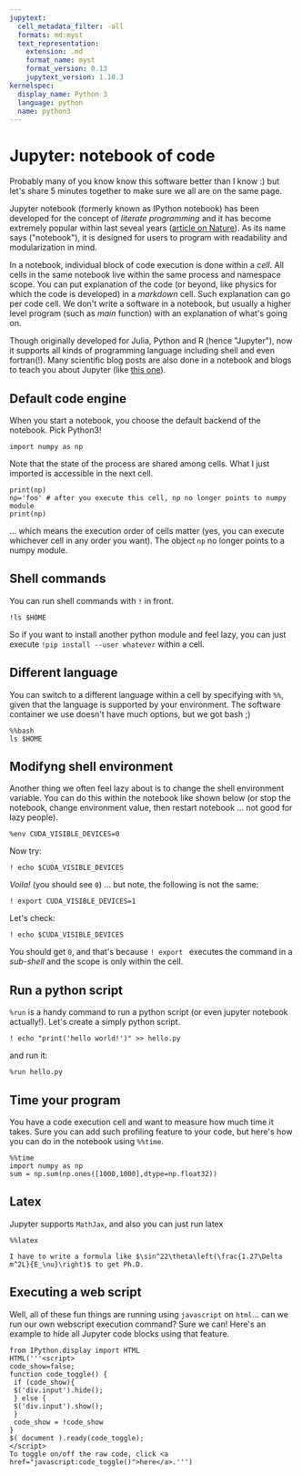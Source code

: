 ```yaml
---
jupytext:
  cell_metadata_filter: -all
  formats: md:myst
  text_representation:
    extension: .md
    format_name: myst
    format_version: 0.13
    jupytext_version: 1.10.3
kernelspec:
  display_name: Python 3
  language: python
  name: python3
---
```


# Jupyter: notebook of code

Probably many of you know know this software better than I know :) but let's share 5 minutes together to make sure we all are on the same page. 

Jupyter notebook (formerly known as IPython notebook) has been developed for the concept of _literate programming_ and it has become extremely popular within last seveal years ([article on Nature](https://www.nature.com/news/interactive-notebooks-sharing-the-code-1.16261)). As its name says ("notebook"), it is designed for users to program with readability and modularization in mind. 

In a notebook, individual block of code execution is done within a _cell_. All cells in the same notebook live within the same process and namespace scope. You can put explanation of the code (or beyond, like physics for which the code is developed) in a _markdown_ cell. Such explanation can go per code cell. We don't write a software in a notebook, but usually a higher level program (such as _main_ function) with an explanation of what's going on.

Though originally developed for Julia, Python and R (hence "Jupyter"), now it supports all kinds of programming language including shell and even fortran(!). Many scientific blog posts are also done in a notebook and blogs to teach you about Jupyter (like [this one](http://arogozhnikov.github.io/2016/09/10/jupyter-features.html#Writing-formulae-in-latex)).

## Default code engine
When you start a notebook, you choose the default backend of the notebook. Pick Python3!

```{code-cell}
import numpy as np
```

Note that the state of the process are shared among cells. What I just imported is accessible in the next cell.

```{code-cell}
print(np)
np='foo' # after you execute this cell, np no longer points to numpy module
print(np)
```

... which means the execution order of cells matter (yes, you can execute whichever cell in any order you want). The object `np` no longer points to a numpy module.

## Shell commands
You can run shell commands with `!` in front.

```{code-cell}
!ls $HOME
```

So if you want to install another python module and feel lazy, you can just execute `!pip install --user whatever` within a cell. 

## Different language
You can switch to a different language within a cell by specifying with `%%`, given that the language is supported by your environment. The software container we use doesn't have much options, but we got bash ;)

```{code-cell}
%%bash
ls $HOME
```

## Modifyng shell environment
Another thing we often feel lazy about is to change the shell environment variable. You can do this within the notebook like shown below (or stop the notebook, change environment value, then restart notebook ... not good for lazy people).

```{code-cell}
%env CUDA_VISIBLE_DEVICES=0
```

Now try:
```{code-cell}
! echo $CUDA_VISIBLE_DEVICES
```

_Voila!_ (you should see `0`) ... but note, the following is not the same:

```{code-cell}
! export CUDA_VISIBLE_DEVICES=1
```

Let's check:
```{code-cell}
! echo $CUDA_VISIBLE_DEVICES
```

You should get `0`, and that's because `! export ` executes the command in a _sub-shell_ and the scope is only within the cell.

## Run a python script
`%run` is a handy command to run a python script (or even jupyter notebook actually!). Let's create a simply python script.

```{code-cell}
! echo "print('hello world!')" >> hello.py
```

and run it:
```{code-cell}
%run hello.py
```

## Time your program
You have a code execution cell and want to measure how much time it takes. Sure you can add such profiling feature to your code, but here's how you can do in the notebook using `%%time`.

```{code-cell}
%%time
import numpy as np
sum = np.sum(np.ones([1000,1000],dtype=np.float32))
```

## Latex
Jupyter supports `MathJax`, and also you can just run latex

```{code-cell}
%%latex

I have to write a formula like $\sin^22\theta\left(\frac{1.27\Delta m^2L}{E_\nu}\right)$ to get Ph.D.
```

## Executing a web script
Well, all of these fun things are running using `javascript` on `html`... can we run our own webscript execution command? Sure we can! Here's an example to hide all Jupyter code blocks using that feature.


```{code-cell}
from IPython.display import HTML
HTML('''<script>
code_show=false; 
function code_toggle() {
 if (code_show){
 $('div.input').hide();
 } else {
 $('div.input').show();
 }
 code_show = !code_show
} 
$( document ).ready(code_toggle);
</script>
To toggle on/off the raw code, click <a href="javascript:code_toggle()">here</a>.''')
```